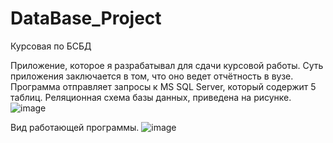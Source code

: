 # DataBase_Project
Курсовая по БСБД


Приложение, которое я разрабатывал для сдачи курсовой работы. Суть приложения заключается в том, что оно ведет отчётность в вузе. Программа отправляет запросы к MS SQL Server, который содержит 5 таблиц. Реляционная схема базы данных, приведена на рисунке.
![image](https://github.com/Reknitt/DataBase_Project/assets/69975860/ab7ad4b7-3e02-41ab-a4b1-433e8541577d)


Вид работающей программы.
![image](https://github.com/Reknitt/DataBase_Project/assets/69975860/22512701-f7dc-4985-8435-90b967a679fa)
